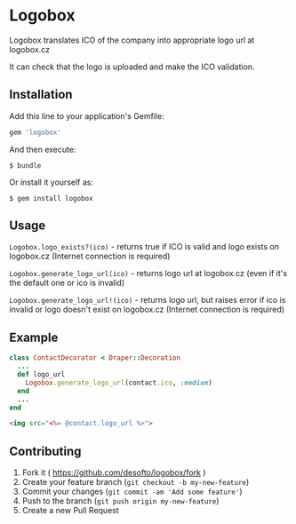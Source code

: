 # Logobox

Logobox translates ICO of the company into appropriate logo url at logobox.cz

It can check that the logo is uploaded and make the ICO validation.

## Installation

Add this line to your application's Gemfile:

```ruby
gem 'logobox'
```

And then execute:

    $ bundle

Or install it yourself as:

    $ gem install logobox

## Usage

`Logobox.logo_exists?(ico)` - returns true if ICO is valid and logo exists on logobox.cz (Internet connection is required)

`Logobox.generate_logo_url(ico)` - returns logo url at logobox.cz (even if it's the default one or ico is invalid)

`Logobox.generate_logo_url!(ico)` - returns logo url, but raises error if ico is invalid or logo doesn't exist on logobox.cz (Internet connection is required)

## Example
```ruby
class ContactDecorator < Draper::Decoration
  ...
  def logo_url
    Logobox.generate_logo_url(contact.ico, :medium)
  end
  ...
end
```

```html
<img src="<%= @contact.logo_url %>">
```

## Contributing

1. Fork it ( https://github.com/desofto/logobox/fork )
2. Create your feature branch (`git checkout -b my-new-feature`)
3. Commit your changes (`git commit -am 'Add some feature'`)
4. Push to the branch (`git push origin my-new-feature`)
5. Create a new Pull Request
